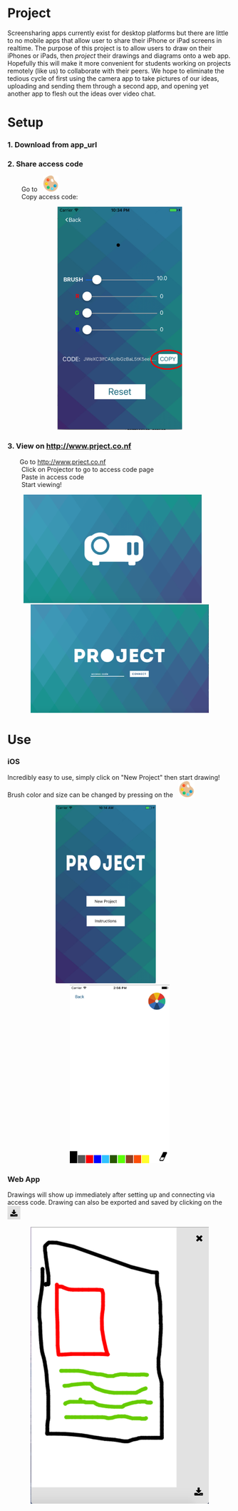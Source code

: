 # Project
Screensharing apps currently exist for desktop platforms but there are little to no mobile apps that allow user to share their iPhone or iPad screens in realtime. The purpose of this project is to allow users to draw on their iPhones or iPads, then <i>project</i> their drawings and diagrams onto a web app. Hopefully this will make it more convenient for students working on projects remotely (like us) to collaborate with their peers. We hope to eliminate the tedious cycle of first using the camera app to take pictures of our ideas, uploading and sending them through a second app, and opening yet another app to flesh out the ideas over video chat.

# Setup

### 1. Download from app_url

### 2. Share access code
  &nbsp; &nbsp; &nbsp; &nbsp; Go to &nbsp; <img src="https://github.com/SeraYang1/Project/blob/master/palette.png" height="36">
  <br> &nbsp; &nbsp; &nbsp; &nbsp; Copy access code: </br>
  <p align="center"> 
  <img src="https://github.com/SeraYang1/Project/blob/master/copyPage.png" height="500">
  </p>
  
### 3. View on http://www.prject.co.nf
  &nbsp; &nbsp; &nbsp; &nbsp;Go to http://www.prject.co.nf
  <br> &nbsp; &nbsp; &nbsp; &nbsp; Click on Projector to go to access code page</br>
  &nbsp; &nbsp; &nbsp; &nbsp; Paste in access code
  <br> &nbsp; &nbsp; &nbsp; &nbsp; Start viewing! </br>
   
   <p align="center"> 
   <img src="https://github.com/SeraYang1/Project/blob/master/web_home.png" width="400">  &nbsp; &nbsp; &nbsp; &nbsp; <img src="https://github.com/SeraYang1/Project/blob/master/web_access_code.png" width="400">
   </p>
   
# Use

### iOS

Incredibly easy to use, simply click on "New Project" then start drawing! Brush color and size can be changed by pressing on the &nbsp;  <img src="https://github.com/SeraYang1/Project/blob/master/palette.png" height="36">

<p align="center"> 
<img src="https://github.com/SeraYang1/Project/blob/master/iOS_home.png" height="400"> &nbsp; &nbsp; &nbsp; &nbsp; &nbsp; &nbsp; &nbsp; &nbsp;   <img src="https://github.com/SeraYang1/Project/blob/master/drawpad.png" height="400">
</p>

### Web App

Drawings will show up immediately after setting up and connecting via access code. Drawing can also be exported and saved by clicking on the &nbsp; <img src="https://github.com/SeraYang1/Project/blob/master/download.png" height="30">

<p align="center">
<img src="https://github.com/SeraYang1/Project/blob/master/example.png" width="400">
 </p>

